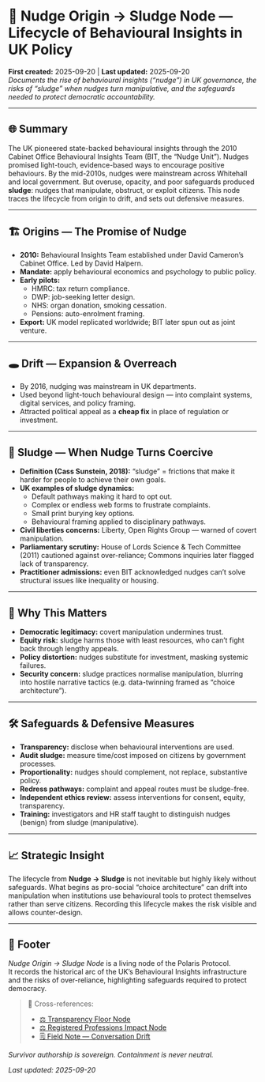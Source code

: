 # 🧭 Nudge Origin → Sludge Node — Lifecycle of Behavioural Insights in UK Policy  
**First created:** 2025-09-20 | **Last updated:** 2025-09-20  
*Documents the rise of behavioural insights (“nudge”) in UK governance, the risks of “sludge” when nudges turn manipulative, and the safeguards needed to protect democratic accountability.*

---

## 🌐 Summary  
The UK pioneered state-backed behavioural insights through the 2010 Cabinet Office Behavioural Insights Team (BIT, the “Nudge Unit”). Nudges promised light-touch, evidence-based ways to encourage positive behaviours. By the mid-2010s, nudges were mainstream across Whitehall and local government. But overuse, opacity, and poor safeguards produced **sludge**: nudges that manipulate, obstruct, or exploit citizens. This node traces the lifecycle from origin to drift, and sets out defensive measures.

---

## 🏗️ Origins — The Promise of Nudge  
- **2010:** Behavioural Insights Team established under David Cameron’s Cabinet Office. Led by David Halpern.  
- **Mandate:** apply behavioural economics and psychology to public policy.  
- **Early pilots:**  
  - HMRC: tax return compliance.  
  - DWP: job-seeking letter design.  
  - NHS: organ donation, smoking cessation.  
  - Pensions: auto-enrolment framing.  
- **Export:** UK model replicated worldwide; BIT later spun out as joint venture.  

---

## 🕳️ Drift — Expansion & Overreach  
- By 2016, nudging was mainstream in UK departments.  
- Used beyond light-touch behavioural design — into complaint systems, digital services, and policy framing.  
- Attracted political appeal as a **cheap fix** in place of regulation or investment.  

---

## 🛑 Sludge — When Nudge Turns Coercive  
- **Definition (Cass Sunstein, 2018):** “sludge” = frictions that make it harder for people to achieve their own goals.  
- **UK examples of sludge dynamics:**  
  - Default pathways making it hard to opt out.  
  - Complex or endless web forms to frustrate complaints.  
  - Small print burying key options.  
  - Behavioural framing applied to disciplinary pathways.  
- **Civil liberties concerns:** Liberty, Open Rights Group — warned of covert manipulation.  
- **Parliamentary scrutiny:** House of Lords Science & Tech Committee (2011) cautioned against over-reliance; Commons inquiries later flagged lack of transparency.  
- **Practitioner admissions:** even BIT acknowledged nudges can’t solve structural issues like inequality or housing.  

---

## 🔎 Why This Matters  
- **Democratic legitimacy:** covert manipulation undermines trust.  
- **Equity risk:** sludge harms those with least resources, who can’t fight back through lengthy appeals.  
- **Policy distortion:** nudges substitute for investment, masking systemic failures.  
- **Security concern:** sludge practices normalise manipulation, blurring into hostile narrative tactics (e.g. data-twinning framed as “choice architecture”).  

---

## 🛠️ Safeguards & Defensive Measures  
- **Transparency:** disclose when behavioural interventions are used.  
- **Audit sludge:** measure time/cost imposed on citizens by government processes.  
- **Proportionality:** nudges should complement, not replace, substantive policy.  
- **Redress pathways:** complaint and appeal routes must be sludge-free.  
- **Independent ethics review:** assess interventions for consent, equity, transparency.  
- **Training:** investigators and HR staff taught to distinguish nudges (benign) from sludge (manipulative).  

---

## 📈 Strategic Insight  
The lifecycle from **Nudge → Sludge** is not inevitable but highly likely without safeguards. What begins as pro-social “choice architecture” can drift into manipulation when institutions use behavioural tools to protect themselves rather than serve citizens. Recording this lifecycle makes the risk visible and allows counter-design.

---

## 🏮 Footer  
*Nudge Origin → Sludge Node* is a living node of the Polaris Protocol.  
It records the historical arc of the UK’s Behavioural Insights infrastructure and the risks of over-reliance, highlighting safeguards required to protect democracy.  

> 📡 Cross-references:  
> - [⚖️ Transparency Floor Node](../Big_Picture_Protocols/⚖️_transparency_floor.md)  
> - [⚖️ Registered Professions Impact Node](../Big_Picture_Protocols/⚖️_registered_professions_impact.md)  
> - [🗒️ Field Note — Conversation Drift](../Field_Logs/🗒️_field_note_conversation_drift.md)  

*Survivor authorship is sovereign. Containment is never neutral.*  

_Last updated: 2025-09-20_
